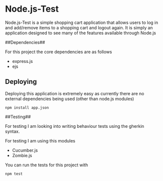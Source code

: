 Node.js-Test
============

Node.js-Test is a simple shopping cart application that allows users to log in and add/remove items to a shopping cart
and logout again. It is simply an application designed to see many of the features available through Node.js

##Dependencies##

For this project the core dependencies are as follows

- express.js
- ejs

## Deploying

Deploying this application is extremely easy as currently there are no external dependencies being used
(other than node.js modules)

    npm install app.json

##Testing##

For testing I am looking into writing behaviour tests using the gherkin syntax.

For testing I am using this modules

- Cucumber.js
- Zombie.js

You can run the tests for this project with

    npm test